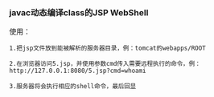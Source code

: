 ### javac动态编译class的JSP WebShell

使用：
```
1.把jsp文件放到能被解析的服务器目录，例：tomcat的webapps/ROOT

2.在浏览器访问5.jsp，并使用参数cmd传入需要远程执行的命令，例：http://127.0.0.1:8080/5.jsp?cmd=whoami

3.服务器将会执行相应的shell命令，最后回显
```